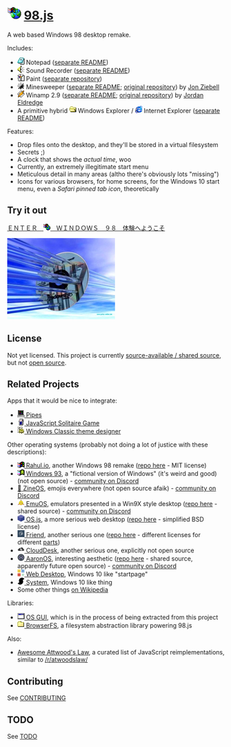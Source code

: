 
# ![](images/icons/windows-update-32x32.png) [98.js](https://98.js.org)

A web based Windows 98 desktop remake.

Includes:
* ![](images/icons/notepad-16x16.png) Notepad ([separate README](programs/notepad/README.md))
* ![](images/icons/speaker-16x16.png) Sound Recorder ([separate README](programs/sound-recorder/README.md))
* ![](images/icons/paint-16x16.png) Paint ([separate repository](https://github.com/1j01/jspaint))
* ![](images/icons/minesweeper-16x16.png) Minesweeper ([separate README](programs/minesweeper/README.md); [original repository](https://github.com/ziebelje/minesweeper)) by [Jon Ziebell](https://github.com/ziebelje/)
* ![](images/icons/winamp2-16x16.png) Winamp 2.9 ([separate README](programs/winamp/README.md); [original repository](https://github.com/captbaritone/webamp)) by [Jordan Eldredge](https://jordaneldredge.com/)
* A primitive hybrid ![](images/icons/folder-open-16x16.png) Windows Explorer / ![](images/icons/internet-explorer-16x16.png) Internet Explorer ([separate README](programs/explorer/README.md))

Features:
* Drop files onto the desktop, and they'll be stored in a virtual filesystem
* Secrets ;)
* A clock that shows the *actual time*, woo
* Currently, an extremely illegitimate start menu
* Meticulous detail in many areas (altho there's obviously lots "missing")
* Icons for various browsers, for home screens, for the Windows 10 start menu, even a *Safari pinned tab icon*, theoretically

## Try it out

[ ＥＮＴＥＲ　![](images/icons/windows-update-16x16.png)　ＷＩＮＤＯＷＳ　９８　体験へようこそ](https://98.js.org/)

[![](images/3d.jpg)](https://98.js.org/)

## License

Not yet licensed.
This project is currently [source-available / shared source](https://en.wikipedia.org/wiki/Source-available_software), but not [open source](https://en.wikipedia.org/wiki/Open-source_software).

## Related Projects

Apps that it would be nice to integrate:
* [![](images/icons/pipes-16x16.png) Pipes](https://github.com/1j01/pipes)
* [![](images/icons/solitaire-16x16.png) JavaScript Solitaire Game](https://github.com/uzi88/js-solitaire)
* [![](images/icons/settings-16x16.png) Windows Classic theme designer](https://github.com/tpenguinltg/winclassic)

Other operating systems (probably not doing a lot of justice with these descriptions):
* [![](images/start.png) Rahul.io](https://rahul.io/), another Windows 98 remake ([repo here](https://github.com/lolstring/window98-html-css-js) - MIT license)
* [![](images/icons/windows-93-16x16.png) Windows 93](https://www.windows93.net/), a "fictional version of Windows" (it's weird and good) (not open source) - [community on Discord](https://discord.gg/vAmMu7q)
* [🏡 ZineOS](https://whimsy.space/), emojis everywhere (not open source afaik) - [community on Discord](https://discord.gg/tUj4zYA) 
* [![](images/icons/emuos-16x16.png) EmuOS](https://emupedia.net/beta/emuos/), emulators presented in a Win9X style desktop ([repo here](https://github.com/Emupedia/emupedia.github.io) - shared source) - [community on Discord](https://discord.gg/5u4VR9v)
* [![](images/icons/os-js-16x16.png) OS.js](https://www.os-js.org/), a more serious web desktop ([repo here](https://github.com/os-js/OS.js) - simplified BSD license)
* [![](images/icons/friend-16x16.png) Friend](https://friendup.cloud/), another serious one ([repo here](https://github.com/FriendUPCloud/friendup) - different licenses for different [parts](https://github.com/FriendUPCloud/friendup#licensing))
* [![](images/icons/clouddesk-16x16.png) CloudDesk](http://altaica.altervista.org/), another serious one, explicitly not open source
* [![](images/icons/aaronos-16x16.png) AaronOS](https://aaron-os-mineandcraft12.c9.io/aosBeta.php), interesting aesthetic ([repo here](https://github.com/MineAndCraft12/AaronOS) - shared source, apparently future open source) - [community on Discord](https://discord.gg/eWDac7E)
* [![](images/icons/webdesktop-16x16.png) Web Desktop](https://webdesktop.net/), Windows 10 like "startpage"
* [![](images/icons/system-16x16.png) System](https://system-developer-beta.000webhostapp.com/), Windows 10 like thing
* Some other things [on Wikipedia](https://en.wikipedia.org/wiki/Web_desktop)

Libraries:
* [![](images/icons/task-16x16.png) OS GUI](https://github.com/1j01/os-gui), which is in the process of being extracted from this project
* [![](images/icons/folder-16x16.png) BrowserFS](https://github.com/jvilk/BrowserFS), a filesystem abstraction library powering 98.js

Also:
* [Awesome Attwood's Law](https://github.com/captbaritone/awesome-attwoods-law), a curated list of JavaScript reimplementations, similar to [/r/atwoodslaw/](https://www.reddit.com/r/atwoodslaw/)

## Contributing

See [CONTRIBUTING](CONTRIBUTING.md)

## TODO

See [TODO](TODO.md)
